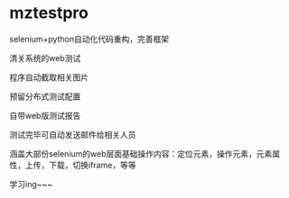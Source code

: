 # mztestpro
selenium+python自动化代码重构，完善框架

清关系统的web测试

程序自动截取相关图片

预留分布式测试配置

自带web版测试报告

测试完毕可自动发送邮件给相关人员

涵盖大部份selenium的web层面基础操作内容：定位元素，操作元素，元素属性，上传，下载，切换iframe，等等

学习ing~~~
